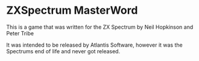 # ZXSpectrum MasterWord

This is a game that was written for the ZX Spectrum by Neil Hopkinson and Peter Tribe

It was intended to be released by Atlantis Software, however it was the Spectrums end of life and never got released.
